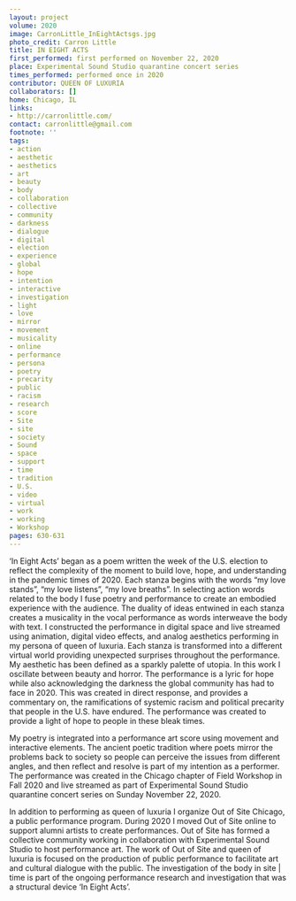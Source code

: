 ```yaml
---
layout: project
volume: 2020
image: CarronLittle_InEightActsgs.jpg
photo_credit: Carron Little
title: IN EIGHT ACTS
first_performed: first performed on November 22, 2020
place: Experimental Sound Studio quarantine concert series
times_performed: performed once in 2020
contributor: QUEEN OF LUXURIA
collaborators: []
home: Chicago, IL
links:
- http://carronlittle.com/
contact: carronlittle@gmail.com
footnote: ''
tags:
- action
- aesthetic
- aesthetics
- art
- beauty
- body
- collaboration
- collective
- community
- darkness
- dialogue
- digital
- election
- experience
- global
- hope
- intention
- interactive
- investigation
- light
- love
- mirror
- movement
- musicality
- online
- performance
- persona
- poetry
- precarity
- public
- racism
- research
- score
- Site
- site
- society
- Sound
- space
- support
- time
- tradition
- U.S.
- video
- virtual
- work
- working
- Workshop
pages: 630-631
---
```



‘In Eight Acts’ began as a poem written the week of the U.S. election to reflect the complexity of the moment to build love, hope, and understanding in the pandemic times of 2020. Each stanza begins with the words “my love stands”, “my love listens”, “my love breaths”. In selecting action words related to the body I fuse poetry and performance to create an embodied experience with the audience. The duality of ideas entwined in each stanza creates a musicality in the vocal performance as words interweave the body with text. I constructed the performance in digital space and live streamed using animation, digital video effects, and analog aesthetics performing in my persona of queen of luxuria. Each stanza is transformed into a different virtual world providing unexpected surprises throughout the performance. My aesthetic has been defined as a sparkly palette of utopia. In this work I oscillate between beauty and horror. The performance is a lyric for hope while also acknowledging the darkness the global community has had to face in 2020. This was created in direct response, and provides a commentary on, the ramifications of systemic racism and political precarity that people in the U.S. have endured. The performance was created to provide a light of hope to people in these bleak times.

My poetry is integrated into a performance art score using movement and interactive elements. The ancient poetic tradition where poets mirror the problems back to society so people can perceive the issues from different angles, and then reflect and resolve is part of my intention as a performer. The performance was created in the Chicago chapter of Field Workshop in Fall 2020 and live streamed as part of Experimental Sound Studio quarantine concert series on Sunday November 22, 2020. 

In addition to performing as queen of luxuria I organize Out of Site Chicago, a public performance program. During 2020 I moved Out of Site online to support alumni artists to create performances. Out of Site has formed a collective community working in collaboration with Experimental Sound Studio to host performance art. The work of Out of Site and queen of luxuria is focused on the production of public performance to facilitate art and cultural dialogue with the public. The investigation of the body in site | time is part of the ongoing performance research and investigation that was a structural device ‘In Eight Acts’.
